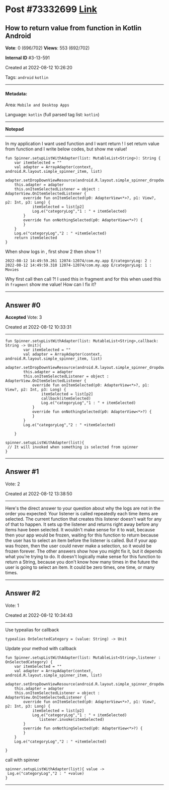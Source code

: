 
# Post \#73332699 [Link](https://stackoverflow.com/questions/73332699/)

## How to return value from function in Kotlin Android

**Vote**: 0 (696/702) **Views**: 553 (692/702) 

**Internal ID** \#3-13-591

Created at 2022-08-12 10:26:20

Tags: `android` `kotlin`

----------

#### Metadata:

Area: `Mobile and Desktop Apps`

Language: `kotlin` (full parsed tag list: `kotlin`)

----------

**Notepad**


----------

In my application I want used  function and I want return !
I set return value from function and I write below codes, but show me  value!

```
fun Spinner.setupListWithAdapter(list: MutableList<String>): String {
    var itemSelected = ""
    val adapter = ArrayAdapter(context, android.R.layout.simple_spinner_item, list)
    adapter.setDropDownViewResource(android.R.layout.simple_spinner_dropdown_item)
    this.adapter = adapter
    this.onItemSelectedListener = object : AdapterView.OnItemSelectedListener {
        override fun onItemSelected(p0: AdapterView<*>?, p1: View?, p2: Int, p3: Long) {
            itemSelected = list[p2]
            Log.e("categoryLog","1 : " + itemSelected)
        }
        override fun onNothingSelected(p0: AdapterView<*>?) {
        }
    }
    Log.e("categoryLog","2 : " +itemSelected)
    return itemSelected
}
```

When show logs in , first show 2 then show 1 !

```
2022-08-12 14:49:59.261 12074-12074/com.my.app E/categoryLog: 2 : 
2022-08-12 14:49:59.310 12074-12074/com.my.app E/categoryLog: 1 : Movies
```

Why first call  then call  ?!
I used this  in fragment and for this when used this in `fragment` show me  value!
How can I fix it?


----------
        
## Answer \#0

**Accepted** Vote: 3

Created at 2022-08-12 10:33:31

------------


```
fun Spinner.setupListWithAdapter(list: MutableList<String>,callback: String -> Unit){
        var itemSelected = ""
        val adapter = ArrayAdapter(context, android.R.layout.simple_spinner_item, list)
        adapter.setDropDownViewResource(android.R.layout.simple_spinner_dropdown_item)
        this.adapter = adapter
        this.onItemSelectedListener = object : AdapterView.OnItemSelectedListener {
            override fun onItemSelected(p0: AdapterView<*>?, p1: View?, p2: Int, p3: Long) {
                itemSelected = list[p2]
                callback(itemSelected)
                Log.e("categoryLog","1 : " + itemSelected)
            }
            override fun onNothingSelected(p0: AdapterView<*>?) {
            }
        }
        Log.e("categoryLog","2 : " +itemSelected)
       
    }
```


```
spinner.setupListWithAdapter(list){
 // It will invoked when something is selected from spinner
}
```



------------
    
    
## Answer \#1

 Vote: 2

Created at 2022-08-12 13:38:50

------------

Here's the direct answer to your question about why the logs are not in the order you expected:
Your listener is called repeatedly  each time items are selected. The current function that creates this listener doesn't wait for any of that to happen. It sets up the listener and returns right away before any items have been selected. It wouldn't make sense for it to wait, because then your app would be frozen, waiting for this function to return because the user has to select an item before the listener is called. But if your app was frozen, then the user could never make a selection, so it would be frozen forever.
The other answers show how you might fix it, but it depends what you're trying to do. It doesn't logically make sense for this function to return a String, because you don't know how many times in the future the user is going to select an item. It could be zero times, one time, or many times.


------------
    
    
## Answer \#2

 Vote: 1

Created at 2022-08-12 10:34:43

------------

Use typealias for callback
```
typealias OnSelectedCategory = (value: String) -> Unit
```

Update your method with callback
```
fun Spinner.setupListWithAdapter(list: MutableList<String>,listener : OnSelectedCategory) {
    var itemSelected = ""
    val adapter = ArrayAdapter(context, android.R.layout.simple_spinner_item, list)
    adapter.setDropDownViewResource(android.R.layout.simple_spinner_dropdown_item)
    this.adapter = adapter
    this.onItemSelectedListener = object : AdapterView.OnItemSelectedListener {
        override fun onItemSelected(p0: AdapterView<*>?, p1: View?, p2: Int, p3: Long) {
            itemSelected = list[p2]
            Log.e("categoryLog","1 : " + itemSelected)
               listener.invoke(itemSelected)
        }
        override fun onNothingSelected(p0: AdapterView<*>?) {
        }
    }
    Log.e("categoryLog","2 : " +itemSelected)
   
}
```

call with spinner
```
spinner.setupListWithAdapter(list){ value ->
 Log.e("categoryLog","2 : " +value)
}
```



------------
    
    